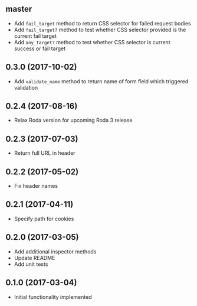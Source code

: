 ## master

- Add `fail_target` method to return CSS selector for failed request bodies
- Add `fail_target?` method to test whether CSS selector provided is the current fail target
- Add `any_target?` method to test whether CSS selector is current success or fail target

## 0.3.0 (2017-10-02)
- Add `validate_name` method to return name of form field which triggered validation

## 0.2.4 (2017-08-16)
- Relax Roda version for upcoming Roda 3 release

## 0.2.3 (2017-07-03)
- Return full URL in header

## 0.2.2 (2017-05-02)
- Fix header names

## 0.2.1 (2017-04-11)
- Specify path for cookies

## 0.2.0 (2017-03-05)
- Add additional inspector methods
- Update README
- Add unit tests

## 0.1.0 (2017-03-04)
- Initial functionality implemented
